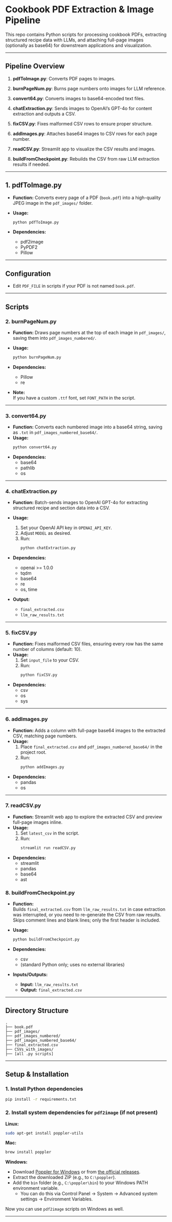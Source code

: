 # Cookbook PDF Extraction & Image Pipeline

This repo contains Python scripts for processing cookbook PDFs, extracting structured recipe data with LLMs, and attaching full-page images (optionally as base64) for downstream applications and visualization.

---

## Pipeline Overview

1. **pdfToImage.py**: Converts PDF pages to images.
2. **burnPageNum.py**: Burns page numbers onto images for LLM reference.
3. **convert64.py**: Converts images to base64-encoded text files.
4. **chatExtraction.py**: Sends images to OpenAI’s GPT-4o for content extraction and outputs a CSV.
5. **fixCSV.py**: Fixes malformed CSV rows to ensure proper structure.
6. **addImages.py**: Attaches base64 images to CSV rows for each page number.
7. **readCSV.py**: Streamlit app to visualize the CSV results and images.

8. **buildFromCheckpoint.py**: Rebuilds the CSV from raw LLM extraction results if needed.


---

## 1. pdfToImage.py

- **Function:** Converts every page of a PDF (`book.pdf`) into a high-quality JPEG image in the `pdf_images/` folder.
- **Usage:**
  ```bash
  python pdfToImage.py
  ```

- **Dependencies:**
  - pdf2image
  - PyPDF2
  - Pillow

---

## Configuration

- Edit `PDF_FILE` in scripts if your PDF is not named `book.pdf`.

---

## Scripts

### 2. burnPageNum.py

- **Function:** Draws page numbers at the top of each image in `pdf_images/`, saving them into `pdf_images_numbered/`.
- **Usage:**
  ```bash
  python burnPageNum.py
  ```
- **Dependencies:**
  - Pillow
  - re

- **Note:**  
  If you have a custom `.ttf` font, set `FONT_PATH` in the script.

---

### 3. convert64.py

- **Function:** Converts each numbered image into a base64 string, saving as `.txt` in `pdf_images_numbered_base64/`.
- **Usage:**
  ```bash
  python convert64.py
  ```
- **Dependencies:**
  - base64
  - pathlib
  - os

---

### 4. chatExtraction.py

- **Function:** Batch-sends images to OpenAI GPT-4o for extracting structured recipe and section data into a CSV.
- **Usage:**
  1. Set your OpenAI API key in `OPENAI_API_KEY`.
  2. Adjust `MODEL` as desired.
  3. Run:
     ```bash
     python chatExtraction.py
     ```
- **Dependencies:**
  - openai >= 1.0.0
  - tqdm
  - base64
  - re
  - os, time

- **Output:**
  - `final_extracted.csv`
  - `llm_raw_results.txt`

---

### 5. fixCSV.py

- **Function:** Fixes malformed CSV files, ensuring every row has the same number of columns (default: 10).
- **Usage:**
  1. Set `input_file` to your CSV.
  2. Run:
     ```bash
     python fixCSV.py
     ```
- **Dependencies:**
  - csv
  - os
  - sys

---

### 6. addImages.py

- **Function:** Adds a column with full-page base64 images to the extracted CSV, matching page numbers.
- **Usage:**
  1. Place `final_extracted.csv` and `pdf_images_numbered_base64/` in the project root.
  2. Run:
     ```bash
     python addImages.py
     ```
- **Dependencies:**
  - pandas
  - os

---

### 7. readCSV.py

- **Function:** Streamlit web app to explore the extracted CSV and preview full-page images inline.
- **Usage:**
  1. Set `latest_csv` in the script.
  2. Run:
     ```bash
     streamlit run readCSV.py
     ```
- **Dependencies:**
  - streamlit
  - pandas
  - base64
  - ast


### 8. buildFromCheckpoint.py

- **Function:**  
  Builds `final_extracted.csv` from `llm_raw_results.txt` in case extraction was interrupted, or you need to re-generate the CSV from raw results. Skips comment lines and blank lines; only the first header is included.

- **Usage:**
  ```bash
  python buildFromCheckpoint.py
  ```

- **Dependencies:**
  - csv
  - (standard Python only; uses no external libraries)

- **Inputs/Outputs:**
  - **Input:** `llm_raw_results.txt`
  - **Output:** `final_extracted.csv`


---

## Directory Structure

```
.
├── book.pdf
├── pdf_images/
├── pdf_images_numbered/
├── pdf_images_numbered_base64/
├── final_extracted.csv
├── CSVs_with_images/
├── [all .py scripts]
```

---

## Setup & Installation

### 1. Install Python dependencies

```bash
pip install -r requirements.txt
```

### 2. Install system dependencies for `pdf2image` (if not present)

**Linux:**
```bash
sudo apt-get install poppler-utils
```

**Mac:**
```bash
brew install poppler
```

**Windows:**  
- Download [Poppler for Windows]([http://blog.alivate.com.au/poppler-windows/](https://github.com/oschwartz10612/poppler-windows)) or from [the official releases](https://github.com/oschwartz10612/poppler-windows/releases/).
- Extract the downloaded ZIP (e.g., to `C:\poppler`).
- Add the `bin` folder (e.g., `C:\poppler\bin`) to your Windows PATH environment variable.
  - You can do this via Control Panel → System → Advanced system settings → Environment Variables.

Now you can use `pdf2image` scripts on Windows as well.

---

